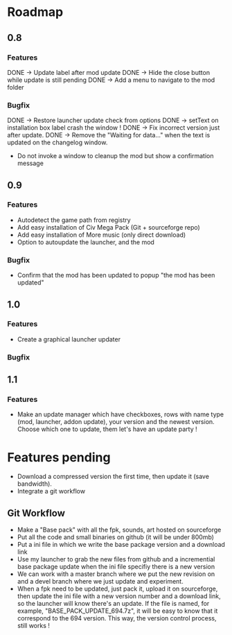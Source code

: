 # Roadmap
## 0.8
### Features

DONE -> Update label after mod update
DONE -> Hide the close button while update is still pending
DONE -> Add a menu to navigate to the mod folder

### Bugfix

DONE -> Restore launcher update check from options
DONE -> setText on installation box label crash the window !
DONE -> Fix incorrect version just after update.
DONE -> Remove the "Waiting for data..." when the text is updated on the changelog window.
- Do not invoke a window to cleanup the mod but show a confirmation message

## 0.9
### Features

- Autodetect the game path from registry
- Add easy installation of Civ Mega Pack (Git + sourceforge repo)
- Add easy installation of More music (only direct download)
- Option to autoupdate the launcher, and the mod

### Bugfix

- Confirm that the mod has been updated to popup "the mod has been updated"

## 1.0
### Features

- Create a graphical launcher updater

### Bugfix


## 1.1
### Features

- Make an update manager which have checkboxes, rows with name type (mod, launcher, addon update), your version and the newest version. Choose which one to update, them let's have an update party !



# Features pending

- Download a compressed version the first time, then update it (save bandwidth).
- Integrate a git workflow

## Git Workflow
- Make a "Base pack" with all the fpk, sounds, art hosted on sourceforge
- Put all the code and small binaries on github (it will be under 800mb)
- Put a ini file in which we write the base package version and a download link
- Use my launcher to grab the new files from github and a incremential base package update when the ini file specifiy there is a new version
- We can work with a master branch where we put the new revision on and a devel branch where we just update and experiment.
- When a fpk need to be updated, just pack it, upload it on sourceforge, then update the ini file with a new version number and a download link, so the launcher will know there's an update. If the file is named, for example, "BASE_PACK_UPDATE_694.7z", it will be easy to know that it correspond to the 694 version. This way, the version control process, still works !

